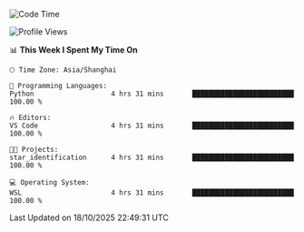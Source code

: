 <!--START_SECTION:waka-->
![Code Time](http://img.shields.io/badge/Code%20Time-3%2C138%20hrs%2045%20mins-blue)

![Profile Views](http://img.shields.io/badge/Profile%20Views-0-blue)

📊 **This Week I Spent My Time On** 

```text
🕑︎ Time Zone: Asia/Shanghai

💬 Programming Languages: 
Python                   4 hrs 31 mins       █████████████████████████   100.00 % 

🔥 Editors: 
VS Code                  4 hrs 31 mins       █████████████████████████   100.00 % 

🐱‍💻 Projects: 
star_identification      4 hrs 31 mins       █████████████████████████   100.00 % 

💻 Operating System: 
WSL                      4 hrs 31 mins       █████████████████████████   100.00 % 
```


 Last Updated on 18/10/2025 22:49:31 UTC
<!--END_SECTION:waka-->